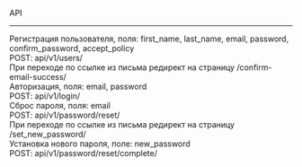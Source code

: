 API

---

Регистрация пользователя, поля: first_name, last_name, email, password, confirm_password, accept_policy  
POST: api/v1/users/  
При переходе по ссылке из письма редирект на страницу /confirm-email-success/  
Авторизация, поля: email, password  
POST: api/v1/login/  
Сброс пароля, поля: email  
POST: api/v1/password/reset/  
При переходе по ссылке из письма редирект на страницу /set_new_password/  
Установка нового пароля, поле: new_password  
POST: api/v1/password/reset/complete/  
